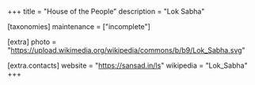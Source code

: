 +++
title = "House of the People"
description = "Lok Sabha"

[taxonomies]
maintenance = ["incomplete"]

[extra]
photo = "https://upload.wikimedia.org/wikipedia/commons/b/b9/Lok_Sabha.svg"

[extra.contacts]
website = "https://sansad.in/ls"
wikipedia = "Lok_Sabha"
+++